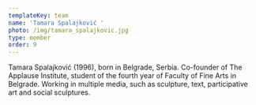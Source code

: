 ```yaml
---
templateKey: team
name: 'Tamara Spalajković '
photo: /img/tamara_spalajkovic.jpg
type: member
order: 9
---
```

Tamara Spalajković (1996), born in Belgrade, Serbia. Co-founder of The Applause Institute, student of the fourth year of Faculty of Fine Arts in Belgrade. Working in multiple media, such as sculpture, text, participative art and social sculptures. 

